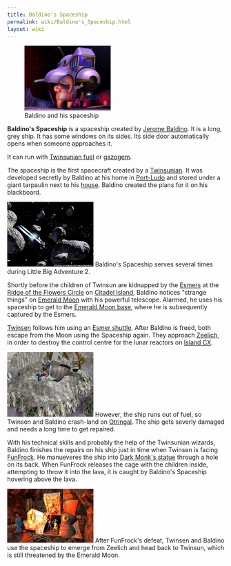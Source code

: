 ```yaml
---
title: Baldino's Spaceship
permalink: wiki/Baldino's_Spaceship.html
layout: wiki
---
```


<figure>
<img src="assets/lba2/_cutscenes/lba2_decolag1.preview.jpg"
title="Baldino and his spaceship" width="200" />
<figcaption>Baldino and his spaceship</figcaption>
</figure>

**Baldino's Spaceship** is a spaceship created by [Jerome
Baldino](Jerome_Baldino "wikilink"). It is a long, grey ship. It has
some windows on its sides. Its side door automatically opens when
someone approaches it.

It can run with [Twinsunian fuel](Gas "wikilink") or
[gazogem](Can_of_Gazogem "wikilink").

The spaceship is the first spacecraft created by a
[Twinsunian](Twinsun "wikilink"). It was developed secretly by Baldino
at his home in [Port-Ludo](Port-Ludo "wikilink") and stored under a
giant tarpaulin next to his
[house](Jerome_Baldino's_residence "wikilink"). Baldino created the
plans for it on his blackboard.

<img src="assets/lba2/_cutscenes/lba2_asteroi.preview.jpg"
title="Baldino&#39;s Spaceship in space" width="200"
alt="Baldino&#39;s Spaceship in space" /> Baldino's Spaceship serves
several times during Little Big Adventure 2.

Shortly before the children of Twinsun are kidnapped by the
[Esmers](Esmers "wikilink") at the [Ridge of the Flowers
Circle](Ridge_of_the_Flowers_Circle "wikilink") on [Citadel
Island](Citadel_Island "wikilink"), Baldino notices "strange things" on
[Emerald Moon](Emerald_Moon "wikilink") with his powerful telescope.
Alarmed, he uses his spaceship to get to the [Emerald Moon
base](Emerald_Moon_base "wikilink"), where he is subsequently captured
by the Esmers.

[Twinsen](Twinsen "wikilink") follows him using an [Esmer
shuttle](Esmer_shuttle "wikilink"). After Baldino is freed, both escape
from the Moon using the Spaceship again. They approach
[Zeelich](Zeelich "wikilink"), in order to destroy the control centre
for the lunar reactors on [Island CX](Island_CX "wikilink").

<img src="assets/lba2/_screenshots/lba2_ingame_crash_site.jpg"
title="The crash site on Otringal" width="200"
alt="The crash site on Otringal" /> However, the ship runs out of fuel,
so Twinsen and Baldino crash-land on [Otringal](Otringal "wikilink").
The ship gets severly damaged and needs a long time to get repaired.

With his technical skills and probably the help of the Twinsunian
wizards, Baldino finishes the repairs on his ship just in time when
Twinsen is facing [FunFrock](FunFrock "wikilink"). He manueveres the
ship into [Dark Monk's statue](Dark_Monk's_statue "wikilink") through a
hole on its back. When FunFrock releases the cage with the children
inside, attempting to throw it into the lava, it is caught by Baldino's
Spaceship hovering above the lava.

<img
src="assets/lba2/_cutscenes/screenshot-lba2-movies-25-ending_1-end0450.gif"
title="The ship inside Dark Monk&#39;s Statue" width="200"
alt="The ship inside Dark Monk&#39;s Statue" /> After FunFrock's defeat,
Twinsen and Baldino use the spaceship to emerge from Zeelich and head
back to Twinsun, which is still threatened by the Emerald Moon.
